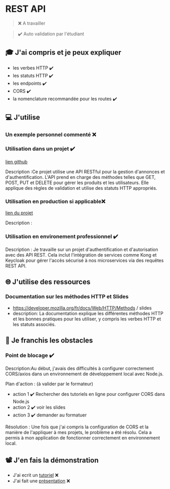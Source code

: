 # REST API

> ❌ A travailler

> ✔️ Auto validation par l'étudiant

## 🎓 J'ai compris et je peux expliquer

- les verbes HTTP  ✔️
- les statuts HTTP  ✔️
- les endpoints  ✔️
- CORS  ✔️
- la nomenclature recommandée pour les routes  ✔️

## 💻 J'utilise

### Un exemple personnel commenté ❌ 

### Utilisation dans un projet ✔️

[lien github](https://github.com/MMBIKAI/GoodCorner)

Description :Ce projet utilise une API RESTful pour la gestion d'annonces et d'authentification. L'API prend en charge des méthodes telles que GET, POST, PUT et DELETE pour gérer les produits et les utilisateurs. Elle applique des règles de validation et utilise des statuts HTTP appropriés.

### Utilisation en production si applicable❌ 

[lien du projet](...)

Description :

### Utilisation en environement professionnel  ✔️

Description : Je travaille sur un projet d'authentification et d'autorisation avec des API REST. Cela inclut l'intégration de services comme Kong et Keycloak pour gérer l'accès sécurisé à nos microservices via des requêtes REST API.
## 🌐 J'utilise des ressources

### Documentation sur les méthodes HTTP et Slides 

- https://developer.mozilla.org/fr/docs/Web/HTTP/Methods / slides 
- description: La documentation explique les différentes méthodes HTTP et les bonnes pratiques pour les utiliser, y compris les verbes HTTP et les statuts associés.

## 🚧 Je franchis les obstacles

### Point de blocage ✔️

Description:Au début, j'avais des difficultés à configurer correctement CORS/axios dans un environnement de développement local avec Node.js.

Plan d'action : (à valider par le formateur)

- action 1 ✔️ Rechercher des tutoriels en ligne pour configurer CORS dans Node.js
- action 2 ✔️ voir les slides
- action 3 ✔️ demander au formatuer

Résolution : Une fois que j'ai compris la configuration de CORS et la manière de l'appliquer à mes projets, le problème a été résolu. Cela a permis à mon application de fonctionner correctement en environnement local.

## 📽️ J'en fais la démonstration

- J'ai ecrit un [tutoriel](...) ❌ 
- J'ai fait une [présentation](...) ❌ 
